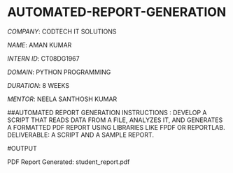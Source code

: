 # AUTOMATED-REPORT-GENERATION

*COMPANY*: CODTECH IT SOLUTIONS

*NAME*: AMAN KUMAR

*INTERN ID*: CT08DG1967

*DOMAIN*: PYTHON PROGRAMMING

*DURATION*: 8 WEEKS

*MENTOR*: NEELA SANTHOSH KUMAR

##AUTOMATED REPORT GENERATION INSTRUCTIONS : DEVELOP A SCRIPT THAT READS DATA FROM A FILE, ANALYZES IT, AND GENERATES A FORMATTED PDF REPORT USING LIBRARIES LIKE FPDF OR REPORTLAB. DELIVERABLE: A SCRIPT AND A SAMPLE REPORT.

#OUTPUT

PDF Report Generated: student_report.pdf
[]([student_report.pdf](https://github.com/user-attachments/files/20885265/student_report.pdf))
